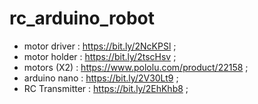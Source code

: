 # rc_arduino_robot

* motor driver : https://bit.ly/2NcKPSl   ;
* motor holder : https://bit.ly/2tscHsv   ;
* motors (X2) : https://www.pololu.com/product/22158    ;
* arduino nano : https://bit.ly/2V30Lt9   ;
* RC Transmitter : https://bit.ly/2EhKhb8   ;
